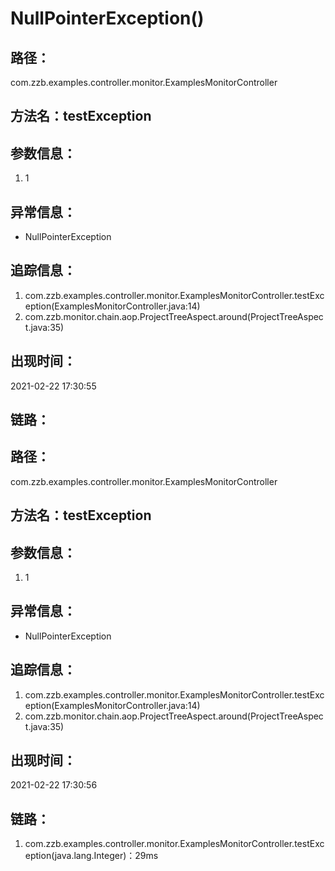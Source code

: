 # NullPointerException()

## 路径：

com.zzb.examples.controller.monitor.ExamplesMonitorController

## 方法名：**testException**

## 参数信息：

1. 1

## 异常信息：

- NullPointerException

## 追踪信息：

1. com.zzb.examples.controller.monitor.ExamplesMonitorController.testException(ExamplesMonitorController.java:14)
2. com.zzb.monitor.chain.aop.ProjectTreeAspect.around(ProjectTreeAspect.java:35)

## 出现时间：

2021-02-22 17:30:55

## 链路：


## 路径：

com.zzb.examples.controller.monitor.ExamplesMonitorController

## 方法名：**testException**

## 参数信息：

1. 1

## 异常信息：

- NullPointerException

## 追踪信息：

1. com.zzb.examples.controller.monitor.ExamplesMonitorController.testException(ExamplesMonitorController.java:14)
2. com.zzb.monitor.chain.aop.ProjectTreeAspect.around(ProjectTreeAspect.java:35)

## 出现时间：

2021-02-22 17:30:56

## 链路：

1. com.zzb.examples.controller.monitor.ExamplesMonitorController.testException(java.lang.Integer)：29ms

